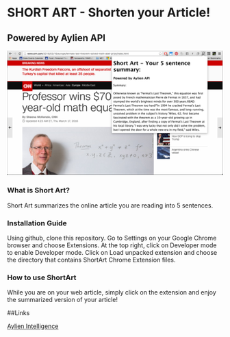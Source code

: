 SHORT ART - Shorten your Article!
=======
Powered by Aylien API
-------

![](shortart.png?raw=true)

### What is Short Art?

Short Art summarizes the online article you are reading into 5 sentences.


### Installation Guide

Using github, clone this repository. Go to Settings on your Google Chrome browser and choose Extensions. At the top right, click on Developer mode to enable Developer mode. Click on Load unpacked extension and choose the directory that contains ShortArt Chrome Extension files.

### How to use ShortArt

While you are on your web article, simply click on the extension and enjoy the summarized version of your article!

##Links

[Aylien Intelligence](http://aylien.com/)